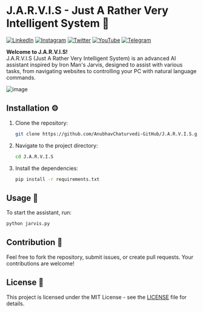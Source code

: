 # J.A.R.V.I.S - Just A Rather Very Intelligent System 🤖

[![LinkedIn][linkedin-shield]][linkedin-url]
[![Instagram][instagram-shield]][instagram-url]
[![Twitter][twitter-shield]][twitter-url]
[![YouTube][youtube-shield]][youtube-url]
[![Telegram][telegram-shield]][telegram-url]

**Welcome to J.A.R.V.I.S!**  
J.A.R.V.I.S (Just A Rather Very Intelligent System) is an advanced AI assistant inspired by Iron Man's Jarvis, designed to assist with various tasks, from navigating websites to controlling your PC with natural language commands.

![image](https://github.com/user-attachments/assets/8641234f-03c5-4432-90c1-92ace3b3ba6a)


## Installation ⚙️
1. Clone the repository:
    ```bash
    git clone https://github.com/AnubhavChaturvedi-GitHub/J.A.R.V.I.S.git
    ```
2. Navigate to the project directory:
    ```bash
    cd J.A.R.V.I.S
    ```
3. Install the dependencies:
    ```bash
    pip install -r requirements.txt
    ```

## Usage 🚀
To start the assistant, run:
```bash
python jarvis.py
```

## Contribution 🤝
Feel free to fork the repository, submit issues, or create pull requests. Your contributions are welcome!

## License 📄
This project is licensed under the MIT License - see the [LICENSE](LICENSE) file for details.
<!-- Linkedin -->

[linkedin-shield]: https://img.shields.io/badge/-LinkedIn-black.svg?style=for-the-badge&logo=linkedin&colorB=0B5FBB
[linkedin-url]: https://www.linkedin.com/in/anubhav-chaturvedi-/

<!-- Instagram -->

[instagram-shield]: https://img.shields.io/badge/Instagram-%23E4405F.svg?style=for-the-badge&logo=Instagram&logoColor=white
[instagram-url]: https://www.instagram.com/_anubhav__chaturvedi_/

<!-- Twitter -->

[twitter-shield]: https://img.shields.io/badge/Twitter-%231DA1F2.svg?style=for-the-badge&logo=Twitter&logoColor=white
[twitter-url]: https://x.com/AnubhavChatu


<!-- YouTube -->
[youtube-shield]: https://img.shields.io/badge/YouTube-%23FF0000.svg?style=for-the-badge&logo=YouTube&logoColor=white
[youtube-url]: https://www.youtube.com/@NetHyTech

<!-- Telegram -->
[telegram-shield]: https://img.shields.io/badge/Telegram-%231DA1F2.svg?style=for-the-badge&logo=Telegram&logoColor=white
[telegram-url]: https://t.me/YourTelegramUsername


